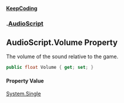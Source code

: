 #### [KeepCoding](index.md 'index')
### [](.md '').[AudioScript](AudioScript.md 'AudioScript')
## AudioScript.Volume Property
The volume of the sound relative to the game.  
```csharp
public float Volume { get; set; }
```
#### Property Value
[System.Single](https://docs.microsoft.com/en-us/dotnet/api/System.Single 'System.Single')
